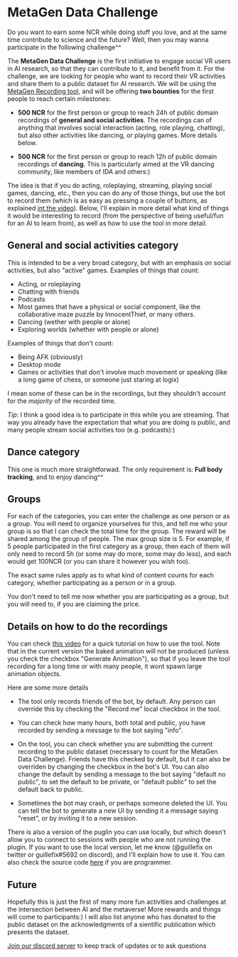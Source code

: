 # MetaGen Data Challenge

Do you want to earn some NCR while doing stuff you love, and at the same time contribute to science and the future? Well, then you may wanna participate in the following challenge^^

The **MetaGen Data Challenge** is the first initiative to engage social VR users in AI research, so that they can contribute to it, and benefit from it. For the challenge, we are looking for people who want to record their VR activities and share them to a public dataset for AI research. We will be using the [MetaGen Recording tool](https://www.youtube.com/watch?v=PgQmuIQYoBE&ab_channel=GuillermoValle), and will be offering **two bounties** for the first people to reach certain milestones:

* **500 NCR** for the first person or group to reach 24h of public domain recordings of **general and social activities**. The recordings can of anything that involves social interaction (acting, role playing, chatting), but also other activities like dancing, or playing games. More details below.

* **500 NCR** for the first person or group to reach 12h of public domain recordings of **dancing**. This is particularly aimed at the VR dancing community, like members of IDA and others:)

The idea is that if you do acting, roleplaying, streaming, playing social games, dancing, etc., then you can do any of those things, but use the bot to record them (which is as easy as pressing a couple of buttons, as explained [int the video](https://www.youtube.com/watch?v=PgQmuIQYoBE&ab_channel=GuillermoValle)). Below, I'll explain in more detail what kind of things it would be interesting to record (from the perspective of being useful/fun for an AI to learn from), as well as how to use the tool in more detail.

## General and social activities category

This is intended to be a very broad category, but with an emphasis on social activities, but also "active" games.
Examples of things that count:

* Acting, or roleplaying
* Chatting with friends
* Podcasts
* Most games that have a physical or social component, like the collaborative maze puzzle by InnocentThief, or many others.
* Dancing (wether with people or alone)
* Exploring worlds (whether with people or alone)

Examples of things that don't count:

* Being AFK (obviously)
* Desktop mode
* Games or activities that don't involve much movement or speaking (like a long game of chess, or someone just staring at logix)

I mean some of these can be in the recordings, but they shouldn't account for the *majority* of the recorded time.

*Tip*: I think a good idea is to participate in this while you are streaming. That way you already have the expectation that what you are doing is public, and many people stream social activities too (e.g. podcasts):)

## Dance category

This one is much more straightforwad. The only requirement is: **Full body tracking**, and to enjoy dancing^^

## Groups

For each of the categories, you can enter the challenge as one person or as a group. You will need to organize yourselves for this, and tell me who your group is so that I can check the total time for the group. The reward will be shared among the group of people. The max group size is 5. For example, if 5 people participated in the first category as a group, then each of them will only need to record 5h (or some may do more, some may do less), and each would get 100NCR (or you can share it however you wish too).

The exact same rules apply as to what kind of content counts for each category, whether participating as a person or in a group.

You don't need to tell me now whether you are participating as a group, but you will need to, if you are claiming the price.

## Details on how to do the recordings

You can check [this video](https://www.youtube.com/watch?v=PgQmuIQYoBE&ab_channel=GuillermoValle) for a quick tutorial on how to use the tool. Note that in the current version the baked animation will not be produced (unless you check the checkbox "Generate Animation"), so that if you leave the tool recording for a long time or with many people, it wont spawn large animation objects.

Here are some more details

* The tool only records friends of the bot, by default. Any person can override this by checking the "Record me" local checkbox in the tool.

* You can check how many hours, both total and public, you have recorded by sending a message to the bot saying "info".

* On the tool, you can check whether you are submitting the current recording to the public dataset (necessary to count for the MetaGen Data Challenge). Friends have this checked by default, but it can also be overriden by changing the checkbox in the bot's UI. You can also change the default by sending a message to the bot saying "default no public", to set the default to be private, or "default public" to set the default back to public.

* Sometimes the bot may crash, or perhaps someone deleted the UI. You can tell the bot to generate a new UI by sending it a message saying "reset", or by inviting it to a new session.

There is also a version of the puglin you can use locally, but which doesn't allow you to connect to sessions with people who are not running the plugin. If you want to use the local version, let me know (@guillefix on twitter or guillefix#5692 on discord), and I'll explain how to use it. You can also check the source code [here](https://github.com/MetaGenAI/MetaGenNeos) if you are programmer.

## Future

Hopefully this is just the first of many more fun activities and challenges at the intersection between AI and the metaverse! More rewards and things will come to participants:) I will also list anyone who has donated to the public dataset on the acknowledgments of a sientific publication which presents the dataset.

[Join our discord server](http://discord.gg/HQ8Crcw) to keep track of updates or to ask questions
